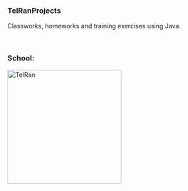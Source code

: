 ### TelRanProjects

Classworks, homeworks and training exercises using Java.

<br />

### School:
[<img align="left" alt="TelRan" width="256px" src="https://static.wixstatic.com/media/0da023_7f90914534c043c5b6c969ab61817353~mv2.png/v1/fill/w_225,h_56,al_c,q_95/Logo_2x_edited.webp"
/>][telran]


<br />


[telran]: https://www.tel-ran.de

